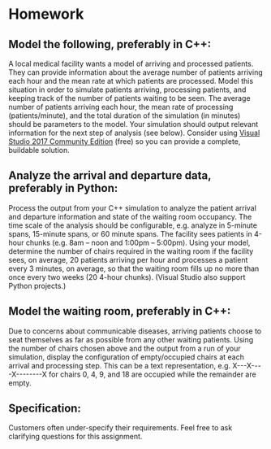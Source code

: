 # Homework

## Model the following, preferably in C++:

A local medical facility wants a model of arriving and processed patients. They can provide information about the average number of patients arriving each hour and the mean rate at which patients are processed. Model this situation in order to simulate patients arriving, processing patients, and keeping track of the number of patients waiting to be seen. The average number of patients arriving each hour, the mean rate of processing (patients/minute), and the total duration of the simulation (in minutes) should be parameters to the model. Your simulation should output relevant information for the next step of analysis (see below). Consider using [Visual Studio 2017 Community Edition](https://www.visualstudio.com/downloads/) (free) so you can provide a complete, buildable solution.

## Analyze the arrival and departure data, preferably in Python:

Process the output from your C++ simulation to analyze the patient arrival and departure information and state of the waiting room occupancy. The time scale of the analysis should be configurable, e.g. analyze in 5-minute spans, 15-minute spans, or 60 minute spans. The facility sees patients in 4-hour chunks (e.g. 8am – noon and 1:00pm – 5:00pm). Using your model, determine the number of chairs required in the waiting room if the facility sees, on average, 20 patients arriving per hour and processes a patient every 3 minutes, on average, so that the waiting room fills up no more than once every two weeks (20 4-hour chunks). (Visual Studio also support Python projects.)

## Model the waiting room, preferably in C++:

Due to concerns about communicable diseases, arriving patients choose to seat themselves as far as possible from any other waiting patients. Using the number of chairs chosen above and the output from a run of your simulation, display the configuration of empty/occupied chairs at each arrival and processing step. This can be a text representation, e.g. X---X----X--------X for chairs 0, 4, 9, and 18 are occupied while the remainder are empty.

## Specification:

Customers often under-specify their requirements. Feel free to ask clarifying questions for this assignment.
